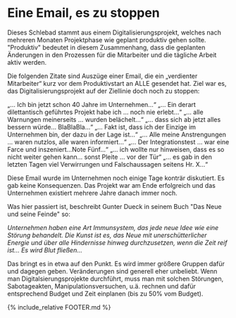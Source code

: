 # Eine Email, es zu stoppen

Dieses Schlebad stammt aus einem Digitalisierungsprojekt, welches nach mehreren Monaten Projektphase wie geplant produktiv gehen sollte. "Produktiv" bedeutet in diesem Zusammenhang, dass die geplanten Änderungen in den Prozessen für die Mitarbeiter und die tägliche Arbeit aktiv werden.

Die folgenden Zitate sind Auszüge einer Email, die ein „verdienter Mitarbeiter“ kurz vor dem Produktivstart an ALLE gesendet hat. Ziel war es, das Digitalisierungsprojekt auf der Ziellinie doch noch zu stoppen:

„… Ich bin jetzt schon 40 Jahre im Unternehmen…“
„… Ein derart dilettantisch geführtes Projekt habe ich … noch nie erlebt…“
„… alle Warnungen meinerseits … wurden belächelt…“
„… dass sich ab jetzt alles bessern würde… BlaBlaBla…“
„… Fakt ist, dass ich der Einzige im Unternehmen bin, der dazu in der Lage ist…“
„… Alle meine Anstrengungen … waren nutzlos, alle waren informiert…“
„… Der Integrationstest … war eine Farce und inszeniert…Note Fünf…“
„… ich wollte nur hinweisen, dass es so nicht weiter gehen kann… sonst Pleite … vor der Tür“
„… es gab in den letzten Tagen viel Verwirrungen und Falschaussagen seitens Hr. X…“


Diese Email wurde im Unternehmen noch einige Tage konträr diskutiert. Es gab keine Konsequenzen. Das Projekt war am Ende erfolgreich und das Unternehmen existiert mehrere Jahre danach immer noch.


Was hier passiert ist, beschreibt Gunter Dueck in seinem Buch "Das Neue und seine Feinde" so:

*Unternehmen haben eine Art Immunsystem, das jede neue Idee wie eine Störung behandelt. Die Kunst ist es, das Neue mit unerschütterlicher Energie und über alle Hindernisse hinweg durchzusetzen, wenn die Zeit reif ist... Es wird Blut fließen...*

Das bringt es in etwa auf den Punkt. Es wird immer größere Gruppen dafür und dagegen geben. Veränderungen sind generell eher unbeliebt. Wenn man Digitalsierungsprojekte durchführt, muss man mit solchen Störungen, Sabotageakten, Manipulationsversuchen, u.ä. rechnen und dafür entsprechend Budget und Zeit einplanen (bis zu 50% vom Budget).  

{% include_relative FOOTER.md %}